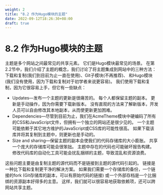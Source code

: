 ```yaml
---
weight: 2
title: "8.2 作为Hugo模块的主题"
date: 2022-09-12T18:26:30+08:00
draft: true
---
```


# 8.2 作为Hugo模块的主题

主题是多个网站之间最常见的共享元素。 它们是Hugo模块最常见的场景。 在第2.2节中，我们介绍了主题的概念，我们讨论了将主题集成到网站中的三种方法：下载和复制(我们到目前为止一直在使用)、Git子模块(不再推荐)、 和Hugo模块 (我们没有使用，因为下载和复制对于初学者来说更容易)。 我们使用下载和复制，因为它很容易上手，但它有一些缺点：

- Updates—发布一个主题的更新是很痛苦的。 每个人都保留主题的副本。 更新是手动操作，因为你需要下载新版本。 没有直观的方法来了解新版本，开发人员可以自由修改其本地副本，从而使更新更加困难。
- Dependencies—尽管到目前为止，我们在AcmeTheme模块中硬编码了所有的CSS和JavaScript文件，但拥有一个独立的网站还是很少见的。 一个主题可能依赖于其它地方维护的JavaScript或CSS库的可能性很高。 如果下载该库并将其复制到主题中，则更新也是手动的。
- Size and sharing—保留主题的副本会使我们的代码存储库的大小膨胀。 共享一个庞大的存储库可能会很笨拙。 主题中存在的代码也可能破坏报告构建。 修改代码库的自动化工具可能会扰乱捆绑的主题，导致混乱和资源浪费。

这些问题主要是由复制主题的源代码而不是链接到主题的源代码引起的。 链接是一种比下载和复制更干净的解决方案。 如果我们需要一个存储库的备份，一个链接的fork (Git存储库的副本，可以有原始代码的链接) 或一个外部存档是一个比捆绑的资源副本好得多的主意。 这样，我们就可以很容易地获取依赖项，还可以跨网站共享主题。